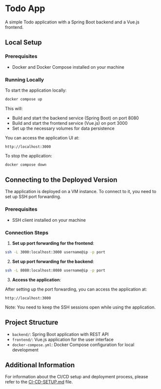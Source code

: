# Todo App

A simple Todo application with a Spring Boot backend and a Vue.js frontend.

## Local Setup

### Prerequisites

- Docker and Docker Compose installed on your machine

### Running Locally

To start the application locally:

```bash
docker compose up
```

This will:
- Build and start the backend service (Spring Boot) on port 8080
- Build and start the frontend service (Vue.js) on port 3000
- Set up the necessary volumes for data persistence

You can access the application UI at:
```
http://localhost:3000
```

To stop the application:

```bash
docker compose down
```

## Connecting to the Deployed Version

The application is deployed on a VM instance. To connect to it, you need to set up SSH port forwarding.

### Prerequisites

- SSH client installed on your machine

### Connection Steps

1. **Set up port forwarding for the frontend**:

```bash
ssh -L 3000:localhost:3000 username@ip -p port
```

2. **Set up port forwarding for the backend**:

```bash
ssh -L 8080:localhost:8080 username@ip -p port
```

3. **Access the application**:

After setting up the port forwarding, you can access the application at:
```
http://localhost:3000
```

Note: You need to keep the SSH sessions open while using the application.

## Project Structure

- `backend/`: Spring Boot application with REST API
- `frontend/`: Vue.js application for the user interface
- `docker-compose.yml`: Docker Compose configuration for local development

## Additional Information

For information about the CI/CD setup and deployment process, please refer to the [CI-CD-SETUP.md](CI-CD-SETUP.md) file.